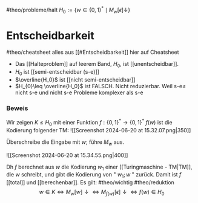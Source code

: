 #theo/probleme/halt 
$H_0:=\left\{w \in\{0,1\}^* \mid M_w[\epsilon] \downarrow\right\}$



# Entscheidbarkeit
#theo/cheatsheet alles aus [[#Entscheidbarkeit]] hier auf Cheatsheet
- Das [[Halteproblem]] auf leerem Band, $H_0$, ist [[unentscheidbar]].
- $H_0$ ist [[semi-entscheidbar (s-e)]]
- $\overline{H_0}$ ist [[nicht semi-entscheidbar]] 
- $H_{0}\leq \overline{H_0}$ ist FALSCH. Nicht reduzierbar. Weil s-e$\leq$ nicht s-e und nicht s-e Probleme komplexer als s-e


### Beweis
Wir zeigen $K \leq H_0$ mit einer Funktion $f:\{0,1\}^* \rightarrow\{0,1\}^*$ $f(w)$ ist die Kodierung folgender TM:
![[Screenshot 2024-06-20 at 15.32.07.png|350]]

Überschreibe die Eingabe mit $w$; führe $M_w$ aus.

![[Screenshot 2024-06-20 at 15.34.55.png|400]]



Dh $f$ berechnet aus $w$ die Kodierung $w_1$ einer [[Turingmaschine - TM|TM]], die $w$ schreibt, und gibt die Kodierung von " $w_1 ; w$ " zurück.
Damit ist $f$ [[total]] und [[berechenbar]].
Es gilt:
#theo/wichtig #theo/reduktion 
$$\begin{equation*}
w \in K \Leftrightarrow M_w[w] \downarrow \Leftrightarrow M_{f(w)}[\epsilon] \downarrow \Leftrightarrow f(w) \in H_0
\end{equation*}$$



	